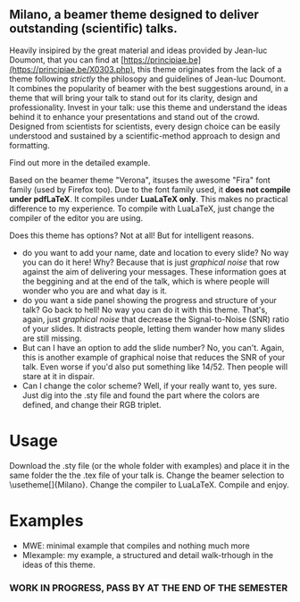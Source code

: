 ## Milano, a beamer theme designed to deliver outstanding (scientific) talks.
Heavily insipired by the great material and ideas provided by Jean-luc Doumont, that you can find at [https://principiae.be](https://principiae.be/X0303.php), this theme originates from the lack of a theme following *strictly* the philosopy and guidelines of Jean-luc Doumont.
It combines the popularity of beamer with the best suggestions around, in a theme that will bring your talk to stand out for its clarity, design and professionality.
Invest in your talk: use this theme and understand the ideas behind it to enhance your presentations and stand out of the crowd.
Designed from scientists for scientists, every design choice can be easily understood and sustained by a scientific-method approach to design and formatting.

Find out more in the detailed example.

Based on the beamer theme "Verona", itsuses the awesome "Fira" font family (used by Firefox too).
Due to the font family used, it **does not compile under pdfLaTeX**.
It compiles under **LuaLaTeX only**. This makes no practical difference to my experience.
To compile with LuaLaTeX, just change the compiler of the editor you are using.

Does this theme has options?
Not at all! But for intelligent reasons.

- do you want to add your name, date and location to every slide? No way you can do it here! Why? Because that is just *graphical noise* that row against the aim of delivering your messages. These information goes at the beggining and at the end of the talk, which is where people will wonder who you are and what day is it. 
- do you want a side panel showing the progress and structure of your talk? Go back to hell! No way you can do it with this theme. That's, again, just *graphical noise* that decrease the Signal-to-Noise (SNR) ratio of your slides. It distracts people, letting them wander how many slides are still missing.
- But can I have an option to add the slide number? No, you can't. Again, this is another example of graphical noise that reduces the SNR of your talk. Even worse if you'd also put something like 14/52. Then people will stare at it in dispair.
- Can I change the color scheme? Well, if your really want to, yes sure. Just dig into the .sty file and found the part where the colors are defined, and change their RGB triplet. 

# Usage
Download the .sty file (or the whole folder with examples) and place it in the same folder the the .tex file of your talk is.
Change the beamer selection to \usetheme[]{Milano}.
Change the compiler to LuaLaTeX.
Compile and enjoy.

# Examples
- MWE: minimal example that compiles and nothing much more
- MIexample: my example, a structured and detail walk-trhough in the ideas of this theme.


### WORK IN PROGRESS, PASS BY AT THE END OF THE SEMESTER
